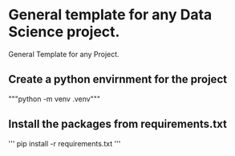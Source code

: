 # General template for any Data Science project.
General Template for any Project.

## Create a python envirnment for the project
"""python -m venv .venv"""


## Install the packages from requirements.txt

'''
    pip install -r requirements.txt
'''



